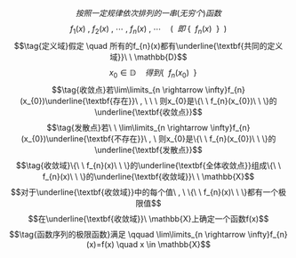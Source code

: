 $$按照一定规律依次排列的一串(无穷个)函数$$
$$\tag{函数序列}f_{1}(x)\ , \ f_{2}(x) \ , \ \cdots \ , \ f_{n}(x) \ , \ \cdots \quad (\ \ 即\ \{\ \ f_{n}(x)\ \ \}\ \ )$$
$$\tag{定义域}假定 \quad 所有的f_{n}(x)都有\underline{\textbf{共同的定义域}}\ \ \mathbb{D}$$$$ \quad x_{0} \in \mathbb{D} \quad 得到\{\ \ f_{n}(x_{0})\ \ \}$$
$$\tag{收敛点}若\lim\limits_{n \rightarrow \infty}f_{n}(x_{0})\underline{\textbf{存在}}\ , \ \ \ 则x_{0}是\{\ \ f_{n}(x_{0})\ \ \}的 \underline{\textbf{收敛点}}$$
$$\tag{发散点}若\ \ \lim\limits_{n \rightarrow \infty}f_{n}(x_{0})\underline{\textbf{不存在}}\ , \ 则x_{0}是\{\ \ f_{n}(x_{0})\ \ \}的\underline{\textbf{发散点}}$$
$$\tag{收敛域}\{\ \ f_{n}(x)\ \ \}的\underline{\textbf{全体收敛点}}组成\{\ \ f_{n}(x)\ \ \}的\underline{\textbf{收敛域}}\ \ \mathbb{X}$$
$$对于\underline{\textbf{收敛域}}中的每个值\ , \ \{\ \ f_{n}(x)\ \  \}都有一个极限值$$
$$在\underline{\textbf{收敛域}}\ \mathbb{X}上确定一个函数f(x)$$
$$\tag{函数序列的极限函数}满足 \qquad \lim\limits_{n \rightarrow \infty}f_{n}(x)=f(x) \quad x \in \mathbb{X}$$
